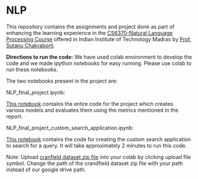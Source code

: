 # NLP
This repository contains the assignments and project done as part of enhancing the learning experience in the [CS6370-Natural Language Processing Course](https://www.cse.iitm.ac.in/course_details.php?arg=MjI=) offered in Indian Institute of Technology Madras by [Prof. Sutanu Chakraborti](https://www.cse.iitm.ac.in/~sutanuc/).


**Directions to run the code:**
We have used colab environment to develop the code and we made ipython notebooks for easy running. Please use colab to run these notebooks.


The two notebooks present in the project are:


NLP_final_project.ipynb: 


[This notebook](https://github.com/ArupDas15/NLP/blob/master/Course_Project/Code/NLP_final_project.ipynb) contains the entire code for the project which creates various models and evaluates them using the metrics mentioned in the report.

NLP_final_project_custom_search_application.ipynb:

[This notebook](](https://github.com/ArupDas15/NLP/blob/master/Course_Project/Code/NLP_final_project_custom_search_application.ipynb)) contains the code for creating the custom search application to search for a query. It will take approximately 2 minutes to run this code.


Note: Upload [cranfield dataset zip file](https://github.com/ArupDas15/NLP/tree/master/Course_Project/Code/cranfield) into your colab by clicking upload file symbol. Change the path of the crandfield dataset zip file with your path instead of our google drive path.
